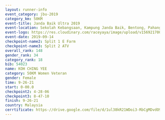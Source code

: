 ```yaml
---
layout: runner-info 
event_category: jbu-2019 
category_km: 50KM 
event-title: Janda Baik Ultra 2019
event-location: Sekolah Kebangsaan, Kampung Janda Baik, Bentong, Pahang, Malaysia 
event-logo: https://res.cloudinary.com/raceyaya/image/upload/v1569217009/logo/janda-baik_vch1pc.jpg 
event-date: 2019-09-14 
checkpoint-name2: Split 1 E Farm 
checkpoint-name3: Split 2 ATV 
overall_rank: 148
gender_rank: 34
category_rank: 18
bib: 54023
name: KOH CHING YEE
category: 50KM Women Veteran
gender: Female
time: 9-26-21
start: 0-00.0
checkpoint2: 4-28-06
checkpoint3: 8-47-10
finish: 9-26-21
country: Malaysia
cerrtificate: https-//drive.google.com/file/d/1ul38kR21WDoi3-RbCgMDvdO9Bb9ErVme/view?usp=sharing
---
```

